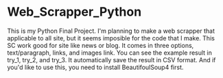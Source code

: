 # Web_Scrapper_Python

This is my Python Final Project. I'm planning to make a web scrapper that applicable to all site, but it seems imposible for the code that I make.
This SC work good for site like news or blog.
It comes in three options, text/paragraph, links, and images link.
You can see the example result in try_1, try_2, and try_3.
It automatically save the result in CSV format.
And if you'd like to use this, you need to install BeautifoulSoup4 first.

